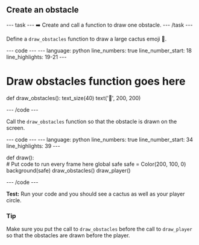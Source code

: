 <h2 class="c-project-heading--task">Create an obstacle</h2>

--- task ---
➡️ Create and call a function to draw one obstacle.
--- /task --- 

Define a `draw_obstacles` function to draw a large cactus emoji 🌵.

<div class="c-project-code">
--- code ---
---
language: python
line_numbers: true
line_number_start: 18
line_highlights: 19-21
---
 
# Draw obstacles function goes here
def draw_obstacles():
    text_size(40)
    text('🌵', 200, 200)
  
--- /code ---
</div>


Call the `draw_obstacles` function so that the obstacle is drawn on the screen. 

<div class="c-project-code">
--- code ---
---
language: python
line_numbers: true
line_number_start: 34
line_highlights: 39
---

def draw():   
    # Put code to run every frame here
    global safe
    safe = Color(200, 100, 0) 
    background(safe)
    draw_obstacles()
    draw_player()
  
--- /code ---
</div>

**Test:** Run your code and you should see a cactus as well as your player circle. 

<div class="c-project-callout c-project-callout--tip">

### Tip

Make sure you put the call to `draw_obstacles` before the call to `draw_player` so that the obstacles are drawn before the player.

</div>
